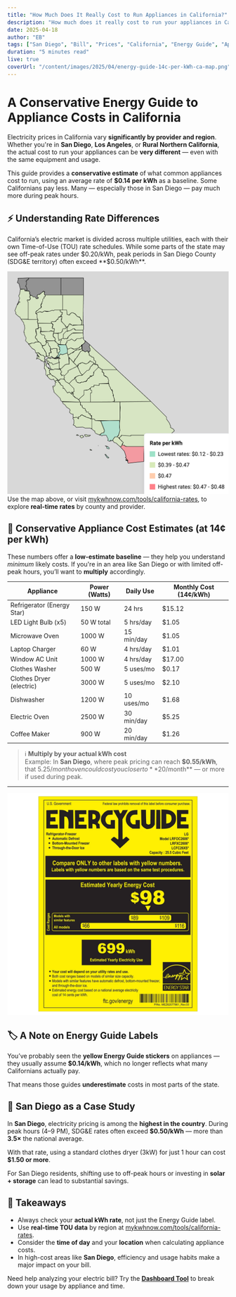 ```yaml
---
title: "How Much Does It Really Cost to Run Appliances in California?"
description: "How much does it really cost to run your appliances in California? It depends where you live. Here's a practical guide using real TOU rates from across the state — with San Diego as an example."
date: 2025-04-18
author: "EB"
tags: ["San Diego", "Bill", "Prices", "California", "Energy Guide", "Appliances"]
duration: "5 minutes read"
live: true
coverUrl: "/content/images/2025/04/energy-guide-14c-per-kWh-ca-map.png"
---
```




# A Conservative Energy Guide to Appliance Costs in California

Electricity prices in California vary **significantly by provider and region**. Whether you're in **San Diego**, **Los Angeles**, or **Rural Northern California**, the actual cost to run your appliances can be **very different** — even with the same equipment and usage.

This guide provides a **conservative estimate** of what common appliances cost to run, using an average rate of **$0.14 per kWh** as a baseline. Some Californians pay less. Many — especially those in San Diego — pay much more during peak hours.

## ⚡ Understanding Rate Differences

California’s electric market is divided across multiple utilities, each with their own Time-of-Use (TOU) rate schedules. While some parts of the state may see off-peak rates under $0.20/kWh, peak periods in San Diego County (SDG&E territory) often exceed **$0.50/kWh**.

![California TOU Map](https://github.com/mykwhnow/static-website/blob/main/content/images/2025/04/ca-map-rates-with-caption.png?raw=true)
Use the map above, or visit [mykwhnow.com/tools/california-rates](https://mykwhnow.com/tools/california-rates), to explore **real-time rates** by county and provider.


## 🧮 Conservative Appliance Cost Estimates (at 14¢ per kWh)

These numbers offer a **low-estimate baseline** — they help you understand *minimum* likely costs. If you're in an area like San Diego or with limited off-peak hours, you’ll want to **multiply** accordingly.

| Appliance                  | Power (Watts) | Daily Use | Monthly Cost (14¢/kWh) |
|---------------------------|---------------|-----------|-------------------------|
| Refrigerator (Energy Star)| 150 W         | 24 hrs    | $15.12                  |
| LED Light Bulb (x5)       | 50 W total    | 5 hrs/day | $1.05                   |
| Microwave Oven            | 1000 W        | 15 min/day| $1.05                   |
| Laptop Charger            | 60 W          | 4 hrs/day | $1.01                   |
| Window AC Unit            | 1000 W        | 4 hrs/day | $17.00                  |
| Clothes Washer            | 500 W         | 5 uses/mo | $0.17                   |
| Clothes Dryer (electric)  | 3000 W        | 5 uses/mo | $2.10                   |
| Dishwasher                | 1200 W        | 10 uses/mo| $1.68                   |
| Electric Oven             | 2500 W        | 30 min/day| $5.25                   |
| Coffee Maker              | 900 W         | 20 min/day| $1.26                   |

> ℹ️ **Multiply by your actual kWh cost**  
> Example: In **San Diego**, where peak pricing can reach **$0.55/kWh**, that $5.25/month oven could cost you closer to **$20/month** — or more if used during peak.

---

![Energy Guide Label Example](https://raw.githubusercontent.com/mykwhnow/static-website/refs/heads/main/content/images/2025/04/energy-guide-14c-per-kWh.webp)

## 🏷️ A Note on Energy Guide Labels

You’ve probably seen the **yellow Energy Guide stickers** on appliances — they usually assume **$0.14/kWh**, which no longer reflects what many Californians actually pay.

That means those guides **underestimate** costs in most parts of the state.


## 📍 San Diego as a Case Study

In **San Diego**, electricity pricing is among the **highest in the country**. During peak hours (4–9 PM), SDG&E rates often exceed **$0.50/kWh** — more than **3.5×** the national average.

With that rate, using a standard clothes dryer (3kW) for just 1 hour can cost **$1.50 or more**.

For San Diego residents, shifting use to off-peak hours or investing in **solar + storage** can lead to substantial savings.


## 📌 Takeaways

- Always check your **actual kWh rate**, not just the Energy Guide label.
- Use **real-time TOU data** by region at [mykwhnow.com/tools/california-rates](https://mykwhnow.com/tools/california-rates).
- Consider the **time of day** and your **location** when calculating appliance costs.
- In high-cost areas like **San Diego**, efficiency and usage habits make a major impact on your bill.


Need help analyzing your electric bill? Try the **[Dashboard Tool](https://mykwhnow.com/tools/dashboard)** to break down your usage by appliance and time.
